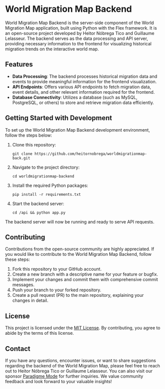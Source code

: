 # World Migration Map Backend

World Migration Map Backend is the server-side component of the World Migration Map application, built using Python with the Flex framework. It is an open-source project developed by Heitor Nóbrega Tico and Guillaume Lelasseur. The backend serves as the data processing and API server, providing necessary information to the frontend for visualizing historical migration trends on the interactive world map.

## Features

- **Data Processing**: The backend processes historical migration data and events to provide meaningful information for the frontend visualization.
- **API Endpoints**: Offers various API endpoints to fetch migration data, event details, and other relevant information required for the frontend.
- **Database Connectivity**: Utilizes a database (such as MySQL, PostgreSQL, or others) to store and retrieve migration data efficiently.

## Getting Started with Development

To set up the World Migration Map Backend development environment, follow the steps below:

1. Clone this repository:

   ```
   git clone https://github.com/heitornobrega/worldmigrationmap-back.git
   ```

2. Navigate to the project directory:

   ```
   cd worldmigrationmap-backend
   ```

3. Install the required Python packages:

   ```
   pip install -r requirements.txt
   ```

4. Start the backend server:

   ```
   cd /api && python app.py
   ```

The backend server will now be running and ready to serve API requests.

## Contributing

Contributions from the open-source community are highly appreciated. If you would like to contribute to the World Migration Map Backend, follow these steps:

1. Fork this repository to your GitHub account.
2. Create a new branch with a descriptive name for your feature or bugfix.
3. Implement your changes and commit them with comprehensive commit messages.
4. Push your branch to your forked repository.
5. Create a pull request (PR) to the main repository, explaining your changes in detail.

## License

This project is licensed under the [MIT License](LICENSE.md). By contributing, you agree to abide by the terms of this license.

## Contact

If you have any questions, encounter issues, or want to share suggestions regarding the backend of the World Migration Map, please feel free to reach out to Heitor Nóbrega Tico or Guillaume Lelasseur. You can also visit our sponsor [Paradigme Mode](https://www.paradigmemode.com) for further inquiries. We value community feedback and look forward to your valuable insights!
